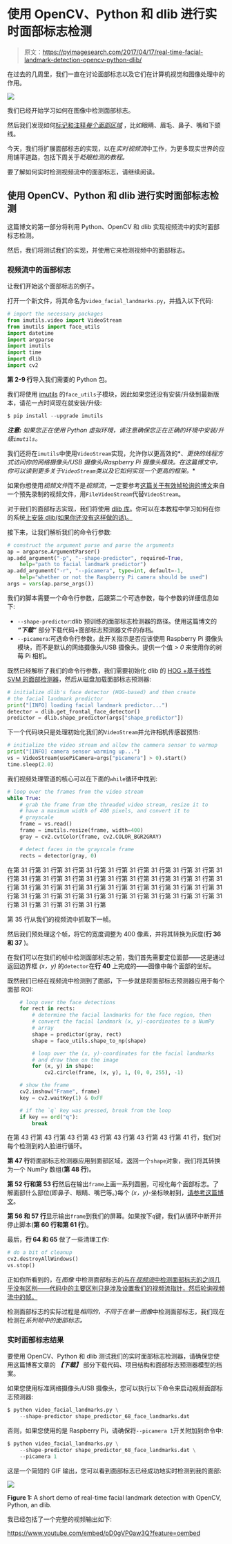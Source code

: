 # 使用 OpenCV、Python 和 dlib 进行实时面部标志检测

> 原文：<https://pyimagesearch.com/2017/04/17/real-time-facial-landmark-detection-opencv-python-dlib/>

在过去的几周里，我们一直在讨论面部标志以及它们在计算机视觉和图像处理中的作用。

![](img/0d0ffae2c390dec2cb33dee104cdd83e.png)

我们已经开始学习如何在图像中检测面部标志。

然后我们发现如何[标记和注释*每个面部区域*](https://pyimagesearch.com/2017/04/10/detect-eyes-nose-lips-jaw-dlib-opencv-python/) ，比如眼睛、眉毛、鼻子、嘴和下颌线。

今天，我们将扩展面部标志的实现，以在*实时视频流*中工作，为更多现实世界的应用铺平道路，包括下周关于*眨眼检测的教程。*

要了解如何实时检测视频流中的面部标志，请继续阅读。

## 使用 OpenCV、Python 和 dlib 进行实时面部标志检测

这篇博文的第一部分将利用 Python、OpenCV 和 dlib 实现视频流中的实时面部标志检测。

然后，我们将测试我们的实现，并使用它来检测视频中的面部标志。

### 视频流中的面部标志

让我们开始这个面部标志的例子。

打开一个新文件，将其命名为`video_facial_landmarks.py`，并插入以下代码:

```py
# import the necessary packages
from imutils.video import VideoStream
from imutils import face_utils
import datetime
import argparse
import imutils
import time
import dlib
import cv2

```

**第 2-9 行**导入我们需要的 Python 包。

我们将使用 [imutils](https://github.com/jrosebr1/imutils) 的`face_utils`子模块，因此如果您还没有安装/升级到最新版本，请花一点时间现在就安装/升级:

```py
$ pip install --upgrade imutils

```

***注意:*** *如果您正在使用 Python 虚拟环境，请注意确保您正在正确的环境中安装/升级`imutils`。*

我们还将在`imutils`中使用`VideoStream`实现，允许你以更高效的*、*更快的线程方式访问你的网络摄像头/USB 摄像头/Raspberry Pi 摄像头模块。在这篇博文中，你可以读到更多关于`VideoStream`类以及它如何实现一个更高的框架。**

如果你想使用*视频文件*而不是*视频流*，一定要参考[这篇关于有效帧轮询的博文](https://pyimagesearch.com/2017/02/06/faster-video-file-fps-with-cv2-videocapture-and-opencv/)来自一个预先录制的视频文件，用`FileVideoStream`代替`VideoStream`。

对于我们的面部标志实现，我们将使用 [dlib 库](http://dlib.net/)。你可以在本教程中学习如何在你的系统[上安装 dlib(如果你还没有这样做的话)。](https://pyimagesearch.com/2017/03/27/how-to-install-dlib/)

接下来，让我们解析我们的命令行参数:

```py
# construct the argument parse and parse the arguments
ap = argparse.ArgumentParser()
ap.add_argument("-p", "--shape-predictor", required=True,
	help="path to facial landmark predictor")
ap.add_argument("-r", "--picamera", type=int, default=-1,
	help="whether or not the Raspberry Pi camera should be used")
args = vars(ap.parse_args())

```

我们的脚本需要一个命令行参数，后跟第二个可选参数，每个参数的详细信息如下:

*   `--shape-predictor`:dlib 预训练的面部标志检测器的路径。使用这篇博文的 ***“下载”*** 部分下载代码+面部标志预测器文件的存档。
*   `--picamera`:可选命令行参数，此开关指示是否应该使用 Raspberry Pi 摄像头模块，而不是默认的网络摄像头/USB 摄像头。提供一个值 *> 0* 来使用你的树莓 Pi 相机。

既然已经解析了我们的命令行参数，我们需要初始化 dlib 的 [HOG +基于线性 SVM 的面部检测器](https://pyimagesearch.com/2014/11/10/histogram-oriented-gradients-object-detection/)，然后从磁盘加载面部标志预测器:

```py
# initialize dlib's face detector (HOG-based) and then create
# the facial landmark predictor
print("[INFO] loading facial landmark predictor...")
detector = dlib.get_frontal_face_detector()
predictor = dlib.shape_predictor(args["shape_predictor"])

```

下一个代码块只是处理初始化我们的`VideoStream`并允许相机传感器预热:

```py
# initialize the video stream and allow the cammera sensor to warmup
print("[INFO] camera sensor warming up...")
vs = VideoStream(usePiCamera=args["picamera"] > 0).start()
time.sleep(2.0)

```

我们视频处理管道的核心可以在下面的`while`循环中找到:

```py
# loop over the frames from the video stream
while True:
	# grab the frame from the threaded video stream, resize it to
	# have a maximum width of 400 pixels, and convert it to
	# grayscale
	frame = vs.read()
	frame = imutils.resize(frame, width=400)
	gray = cv2.cvtColor(frame, cv2.COLOR_BGR2GRAY)

	# detect faces in the grayscale frame
	rects = detector(gray, 0)

```

在第 31 行第 31 行第 31 行第 31 行第 31 行第 31 行第 31 行第 31 行第 31 行第 31 行第 31 行第 31 行第 31 行第 31 行第 31 行第 31 行第 31 行第 31 行第 31 行第 31 行第 31 行第 31 行第 31 行第 31 行第 31 行第 31 行第 31 行第 31 行第 31 行第 31 行第 31 行第 31 行第 31 行第 31 行第 31 行第 31 行第 31 行第 31 行第 31 行第 31 行第 31 行第 31 行第 31 行第 31 行第

第 35 行从我们的视频流中抓取下一帧。

然后我们预处理这个帧，将它的宽度调整为 400 像素，并将其转换为灰度(**行 36 和 37** )。

在我们可以在我们的帧中检测面部标志之前，我们首先需要定位面部——这是通过返回边界框 *(x，y)* 的`detector`在**行 40** 上完成的——图像中每个面部的坐标。

既然我们已经在视频流中检测到了面部，下一步就是将面部标志预测器应用于每个面部 ROI:

```py
	# loop over the face detections
	for rect in rects:
		# determine the facial landmarks for the face region, then
		# convert the facial landmark (x, y)-coordinates to a NumPy
		# array
		shape = predictor(gray, rect)
		shape = face_utils.shape_to_np(shape)

		# loop over the (x, y)-coordinates for the facial landmarks
		# and draw them on the image
		for (x, y) in shape:
			cv2.circle(frame, (x, y), 1, (0, 0, 255), -1)

	# show the frame
	cv2.imshow("Frame", frame)
	key = cv2.waitKey(1) & 0xFF

	# if the `q` key was pressed, break from the loop
	if key == ord("q"):
		break

```

在第 43 行第 43 行第 43 行第 43 行第 43 行第 43 行第 43 行第 41 行，我们对每个检测到的人脸进行循环。

**第 47 行**将面部标志检测器应用到面部区域，返回一个`shape`对象，我们将其转换为一个 NumPy 数组(**第 48 行**)。

**第 52 行和第 53 行**然后在输出`frame`上画一系列圆圈，可视化每个面部标志。了解面部什么部位(即鼻子、眼睛、嘴巴等。)每个 *(x，y)*-坐标映射到，[请参考这篇博文](https://pyimagesearch.com/2017/04/10/detect-eyes-nose-lips-jaw-dlib-opencv-python/)。

**第 56 和 57 行**显示输出`frame`到我们的屏幕。如果按下`q`键，我们从循环中断开并停止脚本(**第 60 行和第 61 行**)。

最后，**行 64 和 65** 做了一些清理工作:

```py
# do a bit of cleanup
cv2.destroyAllWindows()
vs.stop()

```

正如你所看到的，在*图像* 中检测面部标志的[与在*视频流*中检测面部标志的](https://pyimagesearch.com/2017/04/03/facial-landmarks-dlib-opencv-python/)[之间几乎没有区别——代码中的主要区别只是涉及设置我们的视频流指针，然后轮询视频流中的帧。](https://pyimagesearch.com/2017/04/03/facial-landmarks-dlib-opencv-python/)

检测面部标志的实际过程是*相同的，*不同于在*单一图像*中检测面部标志，我们现在检测在*系列帧中的面部标志。*

### 实时面部标志结果

要使用 OpenCV、Python 和 dlib 测试我们的实时面部标志检测器，请确保您使用这篇博客文章的 ***【下载】*** 部分下载代码、项目结构和面部标志预测器模型的档案。

如果您使用标准网络摄像头/USB 摄像头，您可以执行以下命令来启动视频面部标志预测器:

```py
$ python video_facial_landmarks.py \
	--shape-predictor shape_predictor_68_face_landmarks.dat

```

否则，如果您使用的是 Raspberry Pi，请确保将`--picamera 1`开关附加到命令中:

```py
$ python video_facial_landmarks.py \
	--shape-predictor shape_predictor_68_face_landmarks.dat \
	--picamera 1

```

这是一个简短的 GIF 输出，您可以看到面部标志已经成功地实时检测到我的面部:

![](img/0d0ffae2c390dec2cb33dee104cdd83e.png)

**Figure 1:** A short demo of real-time facial landmark detection with OpenCV, Python, an dlib.

我已经包括了一个完整的视频输出如下:

<https://www.youtube.com/embed/pD0gVP0aw3Q?feature=oembed>